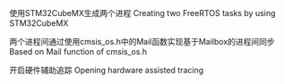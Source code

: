 使用STM32CubeMX生成两个进程
Creating two FreeRTOS tasks by using STM32CubeMX

两个进程间通过使用cmsis_os.h中的Mail函数实现基于Mailbox的进程间同步
Based on Mail function of cmsis_os.h

开启硬件辅助追踪
Opening hardware assisted tracing

